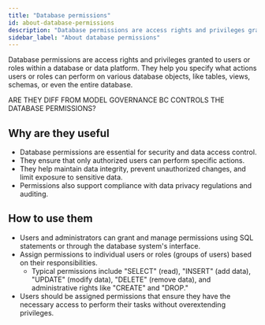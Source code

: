 ```yaml
---
title: "Database permissions"
id: about-database-permissions
description: "Database permissions are access rights and privileges granted to users or roles within a database management system."
sidebar_label: "About database permissions"
---
```




Database permissions are access rights and privileges granted to users or roles within a database or data platform. They help you specify what actions users or roles can perform on various database objects, like tables, views, schemas, or even the entire database.

ARE THEY DIFF FROM MODEL GOVERNANCE BC CONTROLS THE DATABASE PERMISSIONS?

## Why are they useful

- Database permissions are essential for security and data access control.
- They ensure that only authorized users can perform specific actions.
- They help maintain data integrity, prevent unauthorized changes, and limit exposure to sensitive data.
- Permissions also support compliance with data privacy regulations and auditing.

## How to use them

- Users and administrators can grant and manage permissions using SQL statements or through the database system's interface.
- Assign permissions to individual users or roles (groups of users) based on their responsibilities.
  - Typical permissions include "SELECT" (read), "INSERT" (add data), "UPDATE" (modify data), "DELETE" (remove data), and administrative rights like "CREATE" and "DROP."
- Users should be assigned permissions that ensure they have the necessary access to perform their tasks without overextending privileges.
